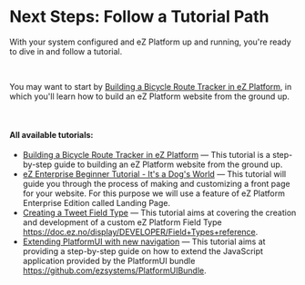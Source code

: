 #  Next Steps: Follow a Tutorial Path


With your system configured and eZ Platform up and running, you're ready to dive in and follow a tutorial.

 

You may want to start by [Building a Bicycle Route Tracker in eZ Platform](Building-a-Bicycle-Route-Tracker-in-eZ-Platform_31431606.html), in which you'll learn how to build an eZ Platform website from the ground up.

 

#### All available tutorials:

-   [Building a Bicycle Route Tracker in eZ Platform](Building-a-Bicycle-Route-Tracker-in-eZ-Platform_31431606.html) — This tutorial is a step-by-step guide to building an eZ Platform website from the ground up. 
-   [eZ Enterprise Beginner Tutorial - It's a Dog's World](32868209.html) — This tutorial will guide you through the process of making and customizing a front page for your website. For this purpose we will use a feature of eZ Platform Enterprise Edition called Landing Page.
-   [Creating a Tweet Field Type](Creating-a-Tweet-Field-Type_31429766.html) — This tutorial aims at covering the creation and development of a custom eZ Platform Field Type https://doc.ez.no/display/DEVELOPER/Field+Types+reference.
-   [Extending PlatformUI with new navigation](Extending-PlatformUI-with-new-navigation_31430235.html) — This tutorial aims at providing a step-by-step guide on how to extend the JavaScript application provided by the PlatformUI bundle https://github.com/ezsystems/PlatformUIBundle.
